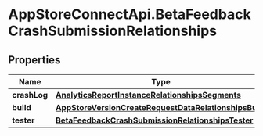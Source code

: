 # AppStoreConnectApi.BetaFeedbackCrashSubmissionRelationships

## Properties

Name | Type | Description | Notes
------------ | ------------- | ------------- | -------------
**crashLog** | [**AnalyticsReportInstanceRelationshipsSegments**](AnalyticsReportInstanceRelationshipsSegments.md) |  | [optional] 
**build** | [**AppStoreVersionCreateRequestDataRelationshipsBuild**](AppStoreVersionCreateRequestDataRelationshipsBuild.md) |  | [optional] 
**tester** | [**BetaFeedbackCrashSubmissionRelationshipsTester**](BetaFeedbackCrashSubmissionRelationshipsTester.md) |  | [optional] 



